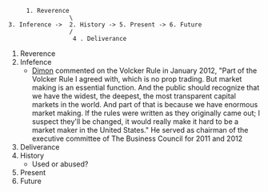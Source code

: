 
```
     1. Reverence
                 \
3. Inference ->  2. History -> 5. Present -> 6. Future
                 /
                  4 . Deliverance
```

1. Reverence
3. Infefence
   - [Dimon](https://en.wikipedia.org/wiki/Jamie_Dimon#Move_to_J.P._Morgan) commented on the Volcker Rule in January 2012, "Part of the Volcker Rule I agreed with, which is no prop trading. But market making is an essential function. And the public should recognize that we have the widest, the deepest, the most transparent capital markets in the world. And part of that is because we have enormous market making. If the rules were written as they originally came out; I suspect they'll be changed, it would really make it hard to be a market maker in the United States." He served as chairman of the executive committee of The Business Council for 2011 and 2012
5. Deliverance
6. History
   - Used or abused?
7. Present
8. Future
